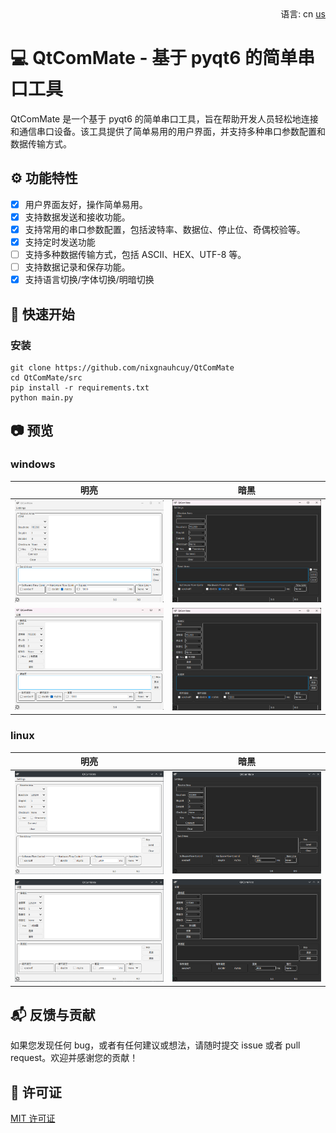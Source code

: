 <div align="right">
  语言:
  cn
  <a title="English" href="/README.md">us</a>
</div>

# :computer: QtComMate - 基于 pyqt6 的简单串口工具

QtComMate 是一个基于 pyqt6 的简单串口工具，旨在帮助开发人员轻松地连接和通信串口设备。该工具提供了简单易用的用户界面，并支持多种串口参数配置和数据传输方式。

## :gear: 功能特性

- [x] 用户界面友好，操作简单易用。
- [x] 支持数据发送和接收功能。
- [x] 支持常用的串口参数配置，包括波特率、数据位、停止位、奇偶校验等。
- [x] 支持定时发送功能
- [ ] 支持多种数据传输方式，包括 ASCII、HEX、UTF-8 等。
- [ ] 支持数据记录和保存功能。
- [x] 支持语言切换/字体切换/明暗切换

## :rocket: 快速开始

### 安装

```
git clone https://github.com/nixgnauhcuy/QtComMate
cd QtComMate/src
pip install -r requirements.txt
python main.py
```

## :camera: 预览

### windows

| 明亮                                   | 暗黑                                        |
| -------------------------------------- | ------------------------------------------- |
| ![](/docs/images/qtcommate-win-en.png) | ![](/docs/images/qtcommate-win-dark-en.png) |
| ![](/docs/images/qtcommate-win-cn.png) | ![](/docs/images/qtcommate-win-dark-cn.png) |

### linux

| 明亮                                     | 暗黑                                          |
| ---------------------------------------- | --------------------------------------------- |
| ![](/docs/images/qtcommate-linux-en.png) | ![](/docs/images/qtcommate-linux-dark-en.png) |
| ![](/docs/images/qtcommate-linux-cn.png) | ![](/docs/images/qtcommate-linux-dark-cn.png) |

## :mailbox_with_mail: 反馈与贡献

如果您发现任何 bug，或者有任何建议或想法，请随时提交 issue 或者 pull request。欢迎并感谢您的贡献！

## :page_facing_up: 许可证

[MIT 许可证](https://github.com/nixgnauhcuy/QtComMate/blob/main/LICENSE)
